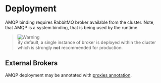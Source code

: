 # Deployment

AMQP binding requires RabbitMQ broker available from the cluster. Note, that AMQP is a system
binding, that is being used by the runtime.

> ![Warning](https://img.shields.io/badge/Warning-yellow)<br/>
> By default, a single instance of broker is deployed within the cluster which is strongly **not**
> recommended for production.

## External Brokers

AMQP deployment may be annotated with [proxies annotation](#).

